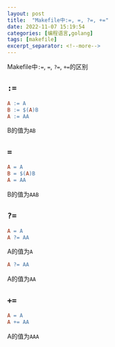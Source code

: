 ```yaml
---
layout: post
title:  "Makefile中:=, =, ?=, +="
date: 2022-11-07 15:19:54
categories: [编程语言,golang]
tags: [makefile]
excerpt_separator: <!--more-->
---
```

Makefile中`:=`, `=`, `?=`, `+=`的区别
<!--more-->

## `:=`

```makefile
A := A
B := $(A)B
A := AA
```

B的值为`AB`

## `=`

```makefile
A = A
B = $(A)B
A = AA
```

B的值为`AAB`

## `?=`

```makefile
A = A
A ?= AA
```

A的值为`A`


```makefile
A ?= AA
```

A的值为`AA`

## `+=`

```makefile
A = A
A += AA
```

A的值为`AAA`